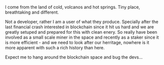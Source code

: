 I come from the land of cold, volcanos and hot springs. Tiny place, breathtaking and different.

Not a developer, rather I am a user of what they produce. Specially after the last financial crash interested in blockchain since it hit us hard and we are greatly setuped and prepared for this with clean enery. So really have been involved as a small scale miner in the space and recently as a staker since it is more efficient - and we need to look after our herritage, nowhere is it more apparent with such a rich history than here.

Expect me to hang around the blockchain space and bug the devs...
